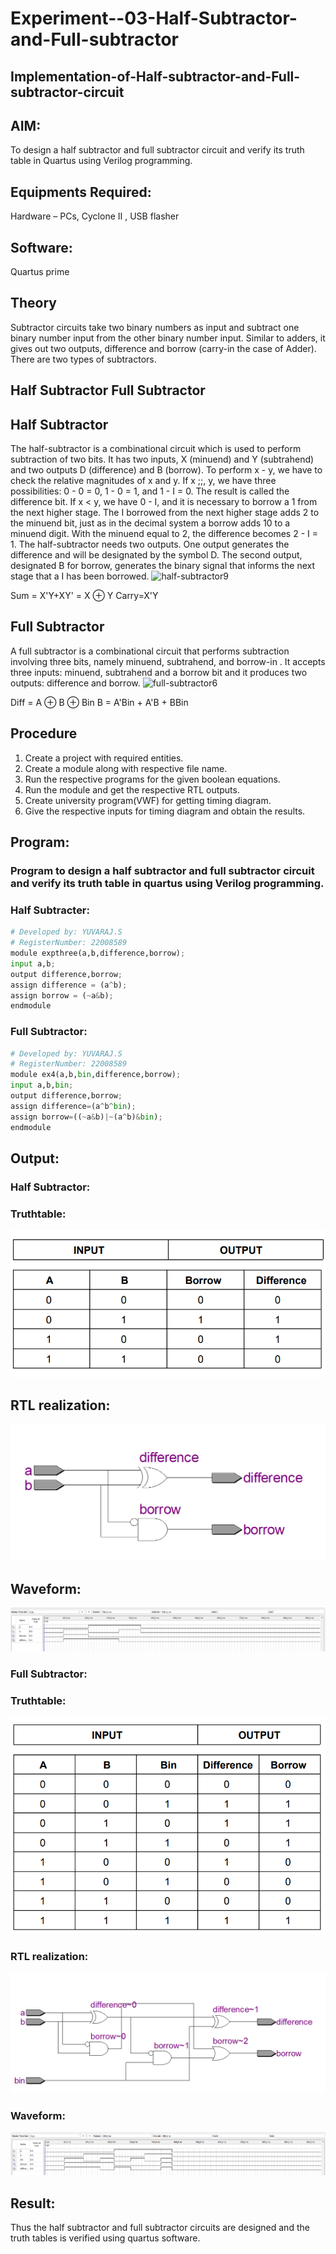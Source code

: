 # Experiment--03-Half-Subtractor-and-Full-subtractor
## Implementation-of-Half-subtractor-and-Full-subtractor-circuit
## AIM:
To design a half subtractor and full subtractor circuit and verify its truth table in Quartus using Verilog programming.

## Equipments Required:
Hardware – PCs, Cyclone II , USB flasher
## Software: 
Quartus prime
## Theory
Subtractor circuits take two binary numbers as input and subtract one binary number input from the other binary number input. Similar to adders, it gives out two outputs, difference and borrow (carry-in the case of Adder). There are two types of subtractors.

## Half Subtractor Full Subtractor
## Half Subtractor
The half-subtractor is a combinational circuit which is used to perform subtraction of two bits. It has two inputs, X (minuend) and Y (subtrahend) and two outputs D (difference) and B (borrow). To perform x - y, we have to check the relative magnitudes of x and y. If x ;;, y, we have three possibilities: 0 - 0 = 0, 1 - 0 = 1, and 1 - I = 0. The result is called the difference bit. If x < y, we have 0 - I, and it is necessary to borrow a 1 from the next higher stage. The I borrowed from the next higher stage adds 2 to the minuend bit, just as in the decimal system a borrow adds 10 to a minuend digit. With the minuend equal to 2, the difference becomes 2 - I = 1. The half-subtractor needs two outputs. One output generates the difference and will be designated by the symbol D. The second output, designated B for borrow, generates the binary signal that informs the next stage that a I has been borrowed.
![half-subtractor9](https://user-images.githubusercontent.com/36288975/166112538-58c3bc7c-ee5d-4e6a-ac8d-8e8328efe27a.png)


Sum = X'Y+XY' = X ⊕ Y
Carry=X'Y

## Full Subtractor
A full subtractor is a combinational circuit that performs subtraction involving three bits, namely minuend, subtrahend, and borrow-in . It accepts three inputs: minuend, subtrahend and a borrow bit and it produces two outputs: difference and borrow. 
![full-subtractor6](https://user-images.githubusercontent.com/36288975/166112541-24c68359-3de8-4674-ae22-8272ffc385ed.png)


Diff = A ⊕ B ⊕ Bin B = A'Bin + A'B + BBin

## Procedure

1. Create a project with required entities.
2. Create a module along with respective file name.
3. Run the respective programs for the given boolean equations.
4. Run the module and get the respective RTL outputs.
5. Create university program(VWF) for getting timing diagram.
6. Give the respective inputs for timing diagram and obtain the results.



## Program:
### Program to design a half subtractor and full subtractor circuit and verify its truth table in quartus using Verilog programming.
### Half Subtracter:
```py
# Developed by: YUVARAJ.S
# RegisterNumber: 22008589
module expthree(a,b,difference,borrow);
input a,b;
output difference,borrow;
assign difference = (a^b);
assign borrow = (~a&b);
endmodule
```
### Full Subtractor:
```py
# Developed by: YUVARAJ.S
# RegisterNumber: 22008589
module ex4(a,b,bin,difference,borrow);
input a,b,bin;
output difference,borrow;
assign difference=(a^b^bin);
assign borrow=((~a&b)|~(a^b)&bin);
endmodule
``` 

## Output:
### Half Subtractor:
### Truthtable:
![c](./1c.png)
##  RTL realization:
![a](./1.png)
## Waveform:
![b](./1b.png)
### Full Subtractor:
### Truthtable:
![c](./2c.png)
### RTL realization:
![a](./2a.png)
### Waveform:
![b](./2b.png)
## Result:
Thus the half subtractor and full subtractor circuits are designed and the truth tables is verified using quartus software.
